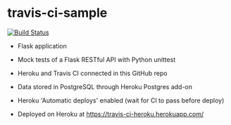 # travis-ci-sample

[![Build Status](https://travis-ci.com/rwfazul/travis-ci-sample.svg?branch=master)](https://travis-ci.com/rwfazul/travis-ci-sample)

- Flask application
- Mock tests of a Flask RESTful API with Python unittest
- Heroku and Travis CI connected in this GitHub repo 
- Data stored in PostgreSQL through Heroku Postgres add-on
- Heroku 'Automatic deploys' enabled (wait for CI to pass before deploy)

- Deployed on Heroku at https://travis-ci-heroku.herokuapp.com/

